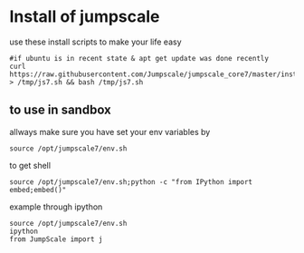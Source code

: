 Install of jumpscale 
=====================

use these install scripts to make your life easy

```
#if ubuntu is in recent state & apt get update was done recently
curl https://raw.githubusercontent.com/Jumpscale/jumpscale_core7/master/install/install_python.sh > /tmp/js7.sh && bash /tmp/js7.sh

```

to use in sandbox
-----------------
allways make sure you have set your env variables by
```
source /opt/jumpscale7/env.sh
```

to get shell
```
source /opt/jumpscale7/env.sh;python -c "from IPython import embed;embed()"
```

example through ipython
```
source /opt/jumpscale7/env.sh
ipython
from JumpScale import j
```

